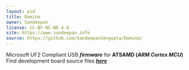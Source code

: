 ```yaml
---
layout: pid
title: Domino
owner: Sandeepan
license: CC-BY-NC-ND 4.0
site: https://www.sandeepan.info
source: https://github.com/SandeepanSengupta/Domino/
---
```

Microsoft UF2 Compliant USB **_firmware_** for **ATSAMD (_ARM Cortex MCU_)**
<br/>
Find development board source files **_[here](https://github.com/SandeepanSengupta/Domino/tree/master/Sources/CAD/Eagle)_**
